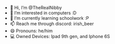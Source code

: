 - 👋 Hi, I’m @TheRealNibby
- 👀 I’m interested in computers :D
- 🌱 I’m currently learning schoolwork :P
- 📫 Reach me through discord: irish_beer
- 😄 Pronouns: he/him
- 💻 Owned Devices: Ipad 9th gen, and Iphone 6S


<!---
TheRealNibby/TheRealNibby is a ✨ special ✨ repository because its `README.md` (this file) appears on your GitHub profile.
You can click the Preview link to take a look at your changes.
--->
